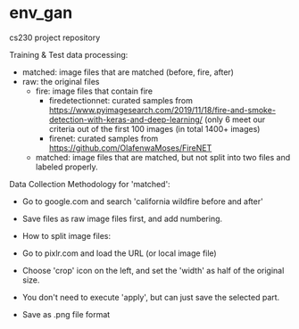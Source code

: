 # env_gan
cs230 project repository

Training & Test data processing:
- matched: image files that are matched (before, fire, after)
- raw: the original files
  - fire: image files that contain fire
    - firedetectionnet: curated samples from
https://www.pyimagesearch.com/2019/11/18/fire-and-smoke-detection-with-keras-and-deep-learning/ (only 6 meet our criteria out of the first 100 images (in total 1400+ images)
    - firenet: curated samples from https://github.com/OlafenwaMoses/FireNET
  - matched: image files that are matched, but not split into two files and labeled properly.

Data Collection Methodology for 'matched':
- Go to google.com and search 'california wildfire before and after'
- Save files as raw image files first, and add numbering.

- How to split image files:
- Go to pixlr.com and load the URL (or local image file)
- Choose 'crop' icon on the left, and set the 'width' as half of the original
  size.
- You don't need to execute 'apply', but can just save the selected part.
- Save as .png file format


